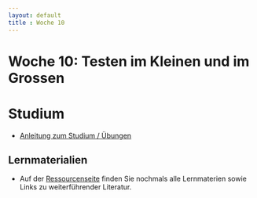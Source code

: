 ```yaml
---
layout: default
title : Woche 10
---
```


# Woche 10: Testen im Kleinen und im Grossen

# Studium

* [Anleitung zum Studium / Übungen](guide.html)

## Lernmaterialien
* Auf der [Ressourcenseite](resources.html) finden Sie nochmals alle Lernmaterien sowie Links zu weiterführender Literatur. 


